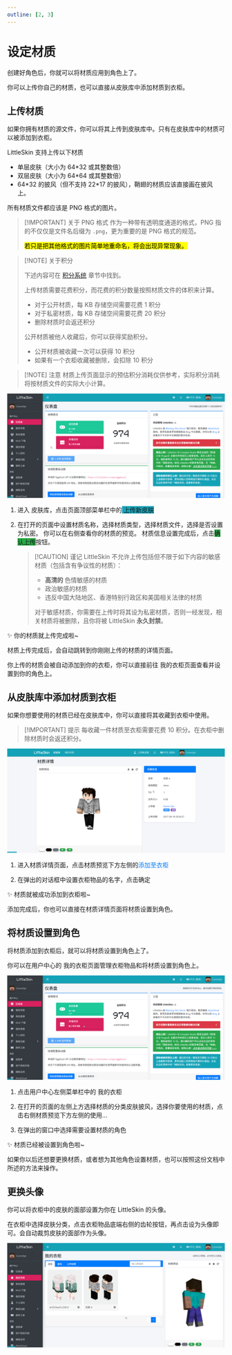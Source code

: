 ```yaml
---
outline: [2, 3]
---
```


<script setup>
import { faArchive, faUpload, faStar } from '@fortawesome/free-solid-svg-icons'
</script>

# 设定材质

创建好角色后，你就可以将材质应用到角色上了。

你可以上传你自己的材质，也可以直接从皮肤库中添加材质到衣柜。

## 上传材质

如果你拥有材质的源文件，你可以将其上传到皮肤库中。只有在皮肤库中的材质可以被添加到衣柜。

LittleSkin 支持上传以下材质

- 单层皮肤（大小为 64\*32 或其整数倍）
- 双层皮肤（大小为 64\*64 或其整数倍）
- 64\*32 的披风（但不支持 22\*17 的披风），鞘翅的材质应该直接画在披风上。

所有材质文件都应该是 PNG 格式的图片。

> [!IMPORTANT] 关于 PNG 格式
> 作为一种带有透明度通道的格式，PNG 指的不仅仅是文件名后缀为 `.png`，更为重要的是 PNG 格式的规范。
>
> <mark>若只是把其他格式的图片简单地重命名，将会出现异常现象。</mark>

> [!NOTE] 关于积分
>
> 下述内容可在 [积分系统](../score) 章节中找到。
>
> 上传材质需要花费积分，而花费的积分数量按照材质文件的体积来计算。
>
> - 对于公开材质，每 KB 存储空间需要花费 1 积分
> - 对于私密材质，每 KB 存储空间需要花费 20 积分
> - 删除材质时会返还积分
>
> 公开材质被他人收藏后，你可以获得奖励积分。
>
> - 公开材质被收藏一次可以获得 10 积分
> - 如果有一个衣柜收藏被删除，会扣除 10 积分

> [!NOTE] 注意
> 材质上传页面显示的预估积分消耗仅供参考，实际积分消耗将按材质文件的实际大小计算。

![open-page](./assets/textures/1-open-page.webp)

1. 进入<BSSection><FA :icon="faArchive"/> 皮肤库</BSSection>，点击页面顶部菜单栏中的<BSButton style="background-color: #17a2b8;"><FA :icon="faUpload"/> 上传新皮肤</BSButton>

2. 在打开的页面中设置材质名称，选择材质类型，选择材质文件，选择是否设置为私密。
    你可以在右侧查看你的材质的预览。
    材质信息设置完成后，点击<BSButton style="background-color: #28a745;">确认上传</BSButton>按钮。

    > [!CAUTION] 谨记
    > LittleSkin 不允许上传包括但不限于如下内容的敏感材质（包括含有争议性的材质）：
    >
    > - **高清的** 色情敏感的材质
    > - 政治敏感的材质
    > - 违反中国大陆地区、香港特别行政区和美国相关法律的材质
    >
    > 对于敏感材质，你需要在上传时将其设为私密材质，否则一经发现，相关材质将被删除，且你将被 LittleSkin **永久封禁**。

:sparkles: 你的材质就上传完成啦~

材质上传完成后，会自动跳转到你刚刚上传的材质的详情页面。

你上传的材质会被自动添加到你的衣柜，你可以直接前往<BSSection><FA :icon="faStar"/> 我的衣柜</BSSection>页面查看并设置到你的角色上。

## 从皮肤库中添加材质到衣柜

如果你想要使用的材质已经在皮肤库中，你可以直接将其收藏到衣柜中使用。

> [!IMPORTANT] 提示
每收藏一件材质至衣柜需要花费 10 积分。在衣柜中删除材质时会返还积分。

![add-to-closet](./assets/textures/2-add-to-closet.webp)

1. 进入材质详情页面，点击材质预览下方左侧的<BSButton style="background-color: transparent; color: #007bff; border-color: #007bff;">添加至衣柜</BSButton>

2. 在弹出的对话框中设置衣柜物品的名字，点击<BSButton>确定</BSButton>

:sparkles: 材质就被成功添加到衣柜啦~

添加完成后，你也可以直接在材质详情页面将材质设置到角色。

## 将材质设置到角色

将材质添加到衣柜后，就可以将材质设置到角色上了。

你可以在用户中心的<BSSection><FA :icon="faStar"/> 我的衣柜</BSSection>页面管理衣柜物品和将材质设置到角色上。

![set-to-player](./assets/textures/3-set-to-player.webp)

1. 点击用户中心左侧菜单栏中的<BSSection><FA :icon="faStar"/> 我的衣柜</BSSection>

2. 在打开的页面的左侧上方选择材质的分类<BSSection>皮肤</BSSection><BSSection>披风</BSSection>，选择你要使用的材质，点击右侧材质预览下方左侧的<BSButton>使用...</BSButton>

3. 在弹出的窗口中选择需要设置材质的角色

:sparkles: 材质已经被设置到角色啦~

如果你以后还想要更换材质，或者想为其他角色设置材质，也可以按照这份文档中所述的方法来操作。

## 更换头像

你可以将衣柜中的皮肤的面部设置为你在 LittleSkin 的头像。

在衣柜中选择<BSSection>皮肤</BSSection>分类，点击衣柜物品底端右侧的齿轮按钮，再点击<BSButton>设为头像</BSButton>即可。会自动裁剪皮肤的面部作为头像。

![set-avatar](./assets/textures/4-set-avatar.webp)
